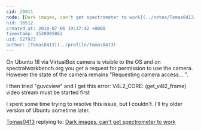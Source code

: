 ```yaml
---
cid: 20011
node: [Dark images, can't get spectrometer to work](../notes/Tomas0413/06-16-2018/dark-images-can-t-get-spectrometer-to-work)
nid: 16512
created_at: 2018-07-06 19:37:42 +0000
timestamp: 1530905862
uid: 527973
author: [Tomas0413](../profile/Tomas0413)
---
```


On Ubuntu 18 via VirtualBox camera is visible to the OS and on spectralworkbench.org you get a request for permission to use the camera. However the state of the camera remains "Requesting camera access... ".

I then tried "guvcview" and I get this error:
V4L2_CORE: (get_v4l2_frame) video stream must be started first

I spent some time trying to resolve this issue, but I couldn't. I'll try older version of Ubuntu sometime later.

[Tomas0413](../profile/Tomas0413) replying to: [Dark images, can't get spectrometer to work](../notes/Tomas0413/06-16-2018/dark-images-can-t-get-spectrometer-to-work)

